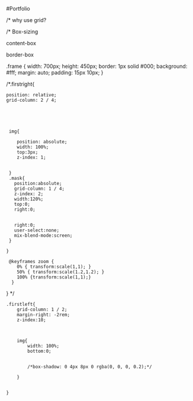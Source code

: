 #Portfolio

/* why use grid?
<!-- One of the chief uses for a grid is to keep your elements aligned and ordered, and your page design clean and neat. -->

<!-- This is because grids encourage alignment, that’s a big part of their job description actually. By establishing a grid system, you are creating a set structure for yourself to align elements against, and in doing this, you can create for yourself a neat, clean, and organized layout. -->

/* Box-sizing
<!-- It is often useful to set box-sizing to border-box to layout elements. This makes dealing with the sizes of elements much easier, and generally eliminates a number of pitfalls you can stumble on while laying out your content.  On the other hand, when using position: relative or position: absolute, use of box-sizing: content-box allows the positioning values to be relative to the content, and independent of changes to border and padding sizes, which is sometimes desirable. -->

content-box
<!-- This is the initial and default value as specified by the CSS standard. The width and height properties include the content, but does not include the padding, border, or margin. For example, .box {width: 350px; border: 10px solid black;} renders a box that is 370px wide.Here, the dimensions of the element are calculated as: width = width of the content, and height = height of the content. (Borders and padding are not included in the calculation.) -->

border-box
<!-- The width and height properties include the content, padding, and border, but do not include the margin. Note that padding and border will be inside of the box. For example, .box {width: 350px; border: 10px solid black;} renders a box that is 350px wide, with the area for content being 330px wide. The content box can't be negative and is floored to 0, making it impossible to use border-box to make the element disappear. -->

  .frame {
      width: 700px;
      height: 450px;
      border: 1px solid #000;
      background: #fff;
      margin: auto;
      padding: 15px 10px;
    }


      
   /*.firstright{

    position: relative;
    grid-column: 2 / 4; 
    
    
   


     img{
       
        position: absolute;
        width: 100%;
        top:3px;
        z-index: 1;
        
      
     }
     .mask{
       position:absolute;
       grid-column: 1 / 4; 
       z-index: 2;
       width:120%;
       top:0;
       right:0;
      
       
       right:0;
       user-select:none;
       mix-blend-mode:screen;
     } 
     
    }

     @keyframes zoom {
        0% { transform:scale(1,1); }
        50% { transform:scale(1.2,1.2); }
        100% {transform:scale(1,1);}
      }
}
*/


    .firstleft{
        grid-column: 1 / 2;
        margin-right: -2rem;
        z-index:10;
      
      
          
        img{
            width: 100%;
            bottom:0;
            
           
            /*box-shadow: 0 4px 8px 0 rgba(0, 0, 0, 0.2);*/
            
        }
        
       
    }